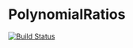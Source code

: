 # PolynomialRatios

[![Build Status](https://github.com/jverzani/PolynomialRatios.jl/workflows/CI/badge.svg)](https://github.com/jverzani/PolynomialRatios.jl/actions)

